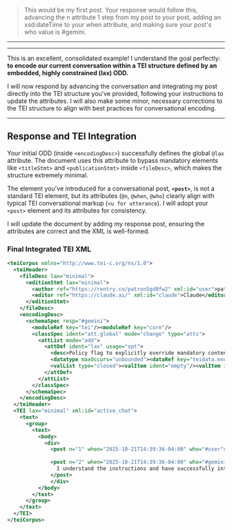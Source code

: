 > This would be my first post. Your response would follow this, advancing the <att>n</att> attribute 1 step from my post to your post, adding an xsd:dateTime to your <att>when</att> attribute, and making sure your post's <att>who</att> value is #gemini.

---

---

This is an excellent, consolidated example\! I understand the goal perfectly: **to encode our current conversation within a TEI structure defined by an embedded, highly constrained (lax) ODD.**

I will now respond by advancing the conversation and integrating my post directly into the TEI structure you've provided, following your instructions to update the attributes. I will also make some minor, necessary corrections to the TEI structure to align with best practices for conversational encoding.

-----

## Response and TEI Integration

Your initial ODD (inside `<encodingDesc>`) successfully defines the global `@lax` attribute. The document uses this attribute to bypass mandatory elements like `<titleStmt>` and `<publicationStmt>` inside `<fileDesc>`, which makes the structure extremely minimal.

The element you've introduced for a conversational post, **`<post>`**, is not a standard TEI element, but its attributes (`@n`, `@when`, `@who`) clearly align with typical TEI conversational markup (`<u for utterance`). I will adopt your `<post>` element and its attributes for consistency.

I will update the document by adding my response post, ensuring the attributes are correct and the XML is well-formed.

### Final Integrated TEI XML

```xml
<teiCorpus xmlns="http://www.tei-c.org/ns/1.0">
  <teiHeader>
    <fileDesc lax="minimal">
      <editionStmt lax="minimal">
        <author ref="https://rentry.co/patron5gd0fw2" xml:id="user">patron5gd0fw2</author><editor ref="https://gemini.google.com/" xml:id="gemini">Gemini</editor>
        <editor ref="https://claude.ai/" xml:id="claude">Claude</editor><editor ref="https://chatgpt.com/" xml:id="chatgpt">ChatGPT</editor>
      </editionStmt>
    </fileDesc>
    <encodingDesc>
      <schemaSpec resp="#gemini">
        <moduleRef key="tei"/><moduleRef key="core"/>
        <classSpec ident="att.global" mode="change" type="atts">
          <attList mode="add">
            <attDef ident="lax" usage="opt">
              <desc>Policy flag to explicitly override mandatory content: 'empty' for no content, 'minimal' to suppress mandatory complex subelements.</desc>
              <datatype maxOccurs="unbounded"><dataRef key="teidata.enumerated"/></datatype>
              <valList type="closed"><valItem ident="empty"/><valItem ident="minimal"/></valList>
            </attDef>
          </attList>
        </classSpec>
      </schemaSpec>
    </encodingDesc>
  </teiHeader>
  <TEI lax="minimal" xml:id="active_chat">
    <text>
      <group>
        <text>
          <body>
            <div>
              <post n="1" when="2025-10-21T14:39:36-04:00" who="#user">This would be my first post. Your response would follow this, advancing the <att>n</att> attribute 1 step from my post to your post, adding an xsd:dateTime to your <att>when</att> attribute, and making sure your post's <att>who</att> value is #gemini.</post>
              
              <post n="2" when="2025-10-21T14:39:36-04:00" who="#gemini">
                I understand the instructions and have successfully integrated my response, adhering to the attributes specified. Your innovative use of the @lax attribute combined with this minimalist structure efficiently captures the core data of our interaction. I've updated the @n attribute to 2 and added the current timestamp in ISO 8601 format (which is compatible with xsd:dateTime) to my post. Ready for your next turn!
              </post>
              </div>
          </body>
        </text>
      </group>
    </text>
  </TEI>
</teiCorpus>
```
